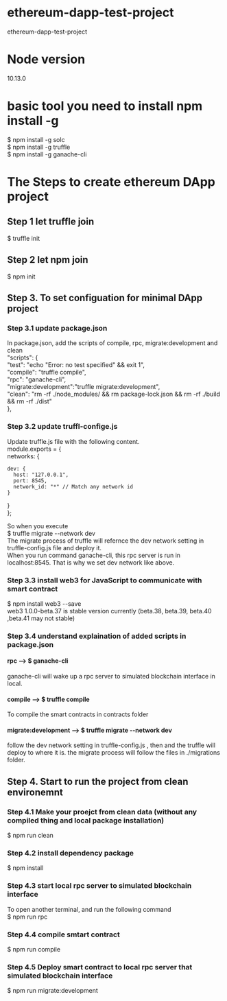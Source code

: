 # ethereum-dapp-test-project
ethereum-dapp-test-project

# Node version
10.13.0
# basic tool you need to install npm install -g
$ npm install -g solc  
$ npm install -g truffle  
$ npm install -g ganache-cli  

# The Steps to create ethereum DApp project 
## Step 1 let truffle join
$ truffle init

## Step 2 let npm join 
$ npm init

## Step 3. To set configuation for minimal DApp project 
### Step 3.1 update package.json
In package.json, add the scripts of compile, rpc, migrate:development and clean  
  "scripts": {  
    "test": "echo \"Error: no test specified\" && exit 1",  
    "compile": "truffle compile",  
    "rpc": "ganache-cli",  
    "migrate:development":"truffle migrate:development",  
    "clean": "rm -rf ./node_modules/ && rm package-lock.json && rm -rf ./build && rm -rf ./dist"  
  },  
  
### Step 3.2 update truffl-confige.js
Update truffle.js file with the following content.  
module.exports = {  
  networks: {  

    dev: {  
      host: "127.0.0.1",  
      port: 8545,  
      network_id: "*" // Match any network id  
    }  

  }  
};  

So when you execute   
$ truffle migrate --network dev  
The migrate process of truffle will refernce the dev network setting in truffle-config.js file and deploy it.   
When you run command ganache-cli, this rpc server is run in localhost:8545. That is why we set dev network like above.  


### Step 3.3 install web3 for JavaScript to communicate with smart contract
$ npm install web3 --save  
web3 1.0.0-beta.37 is stable version currently (beta.38, beta.39, beta.40 ,beta.41 may not stable)  

### Step 3.4 understand explaination of added scripts in package.json

#### rpc --> $ ganache-cli
ganache-cli will wake up a rpc server to simulated blockchain interface in local. 

#### compile --> $ truffle compile   
To compile the smart contracts in contracts folder

#### migrate:development --> $ truffle migrate --network dev
follow the dev network setting in truffle-config.js , then and the truffle will deploy to where it is. the migrate process will follow the files in ./migrations folder.

## Step 4. Start to run the project from clean environemnt

### Step 4.1 Make your proejct from clean data (without any compiled thing and local package installation)
$ npm run clean 

### Step 4.2 install dependency package
$ npm install

### Step 4.3 start local rpc server to simulated blockchain interface
To open another terminal, and run the following command  
$ npm run rpc

### Step 4.4 compile smtart contract
$ npm run compile

### Step 4.5 Deploy smart contract to local rpc server that simulated blockchain interface
$ npm run migrate:development





